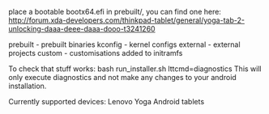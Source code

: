 

place a bootable bootx64.efi in prebuilt/, you can find one here: http://forum.xda-developers.com/thinkpad-tablet/general/yoga-tab-2-unlocking-daaa-deee-daaa-dooo-t3241260


prebuilt		- prebuilt binaries
kconfig			- kernel configs
external		- external projects
custom			- customisations added to initramfs

To check that stuff works:
	bash run_installer.sh lttcmd=diagnostics
This will only execute diagnostics and not make any changes to your android installation.


Currently supported devices:
	Lenovo Yoga Android tablets


